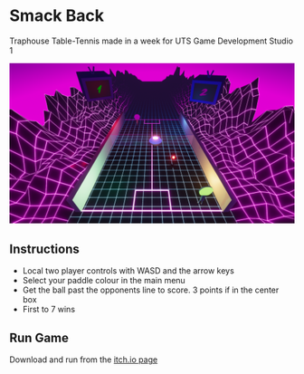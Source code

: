 # Smack Back
Traphouse Table-Tennis made in a week for UTS Game Development Studio 1

[![Image](Images/smackback.png)](https://www.youtube.com/watch?v=BTg2pMMQKwY)

## Instructions
* Local two player controls with WASD and the arrow keys
* Select your paddle colour in the main menu
* Get the ball past the opponents line to score. 3 points if in the center box
* First to 7 wins

## Run Game
Download and run from the [itch.io page](https://team-allcaps.itch.io/smack-back)